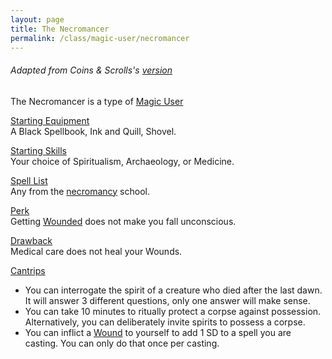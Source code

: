 ```yaml
---
layout: page
title: The Necromancer
permalink: /class/magic-user/necromancer
---
```


###### Adapted from Coins & Scrolls's [version](https://coinsandscrolls.blogspot.com/2017/11/osr-necromancers.html)

The Necromancer is a type of [Magic User](/class/magic-user)

<ins>Starting Equipment</ins><br>
A Black Spellbook, Ink and Quill, Shovel.

<ins>Starting Skills</ins><br>
Your choice of Spiritualism, Archaeology, or Medicine.

<ins>Spell List</ins><br>
Any from the [necromancy](/spells#necromancy) school.

<ins>Perk</ins><br>
Getting [Wounded](/2020/11/09/base-rules/#dying--healing) does not make you fall unconscious.

<ins>Drawback</ins><br>
Medical care does not heal your Wounds.

<ins>Cantrips</ins>
- You can interrogate the spirit of a creature who died after the last dawn. It will answer 3 different questions, only one answer will make sense.
- You can take 10 minutes to ritually protect a corpse against possession. Alternatively, you can deliberately invite spirits to possess a corpse. 
- You can inflict a [Wound](/2020/11/09/base-rules/#dying--healing) to yourself to add 1 SD to a spell you are casting. You can only do that once per casting.
